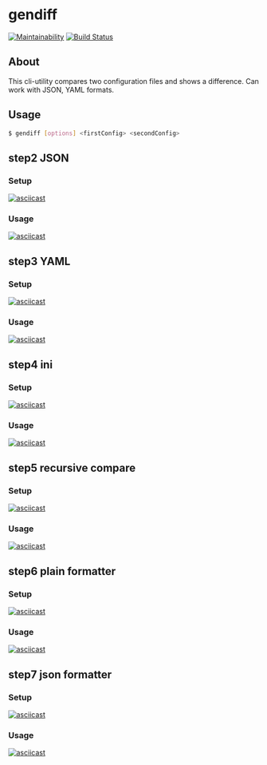 # gendiff

[![Maintainability](https://api.codeclimate.com/v1/badges/b1f7f428d073b62f7fe4/maintainability)](https://codeclimate.com/github/FineFreddy/project-lvl2-s479/maintainability)
[![Build Status](https://travis-ci.org/FineFreddy/project-lvl2-s479.svg?branch=master)](https://travis-ci.org/FineFreddy/project-lvl2-s479)




## About

This cli-utility compares two configuration files and shows a difference. Can work with JSON, YAML formats.




## Usage
```sh
$ gendiff [options] <firstConfig> <secondConfig>
```




## step2 JSON

### Setup
[![asciicast](https://asciinema.org/a/urEeZSi5RoJVHKo3bkVfkTCT3.svg)](https://asciinema.org/a/urEeZSi5RoJVHKo3bkVfkTCT3)
### Usage
[![asciicast](https://asciinema.org/a/lAKKP3ToCeHePDEcjF7jyyyBq.svg)](https://asciinema.org/a/lAKKP3ToCeHePDEcjF7jyyyBq)




## step3 YAML

### Setup
[![asciicast](https://asciinema.org/a/1WAnM1H9U44jq9xXDYxhRUSGl.svg)](https://asciinema.org/a/1WAnM1H9U44jq9xXDYxhRUSGl)
### Usage
[![asciicast](https://asciinema.org/a/3btWDTOtmVufW3llpKowrhpRY.svg)](https://asciinema.org/a/3btWDTOtmVufW3llpKowrhpRY)




## step4 ini

### Setup
[![asciicast](https://asciinema.org/a/p9IRFcHBVwWGwijbxZxSG9ZOw.svg)](https://asciinema.org/a/p9IRFcHBVwWGwijbxZxSG9ZOw)
### Usage
[![asciicast](https://asciinema.org/a/9Ns92YyUNKV1nSiNLoaK9DQbe.svg)](https://asciinema.org/a/9Ns92YyUNKV1nSiNLoaK9DQbe)




## step5 recursive compare

### Setup
[![asciicast](https://asciinema.org/a/HfodkxXK7K8teEz0clcy97Kn8.svg)](https://asciinema.org/a/HfodkxXK7K8teEz0clcy97Kn8)
### Usage
[![asciicast](https://asciinema.org/a/Bi1f9fFohzdRuZT97RBvKIl8T.svg)](https://asciinema.org/a/Bi1f9fFohzdRuZT97RBvKIl8T)




## step6 plain formatter

### Setup
[![asciicast](https://asciinema.org/a/LiQutKAVYMeuELWJTt3TZydzN.svg)](https://asciinema.org/a/LiQutKAVYMeuELWJTt3TZydzN)
### Usage
[![asciicast](https://asciinema.org/a/Y3R7cXehpROtUrVpWRIL9mNY6.svg)](https://asciinema.org/a/Y3R7cXehpROtUrVpWRIL9mNY6)




## step7 json formatter

### Setup
[![asciicast](https://asciinema.org/a/ROo1zToBB7CYiryCybSDjolKF.svg)](https://asciinema.org/a/ROo1zToBB7CYiryCybSDjolKF)
### Usage
[![asciicast](https://asciinema.org/a/MqIrVIzodJHhpx0NcVkKJk3CN.svg)](https://asciinema.org/a/MqIrVIzodJHhpx0NcVkKJk3CN)